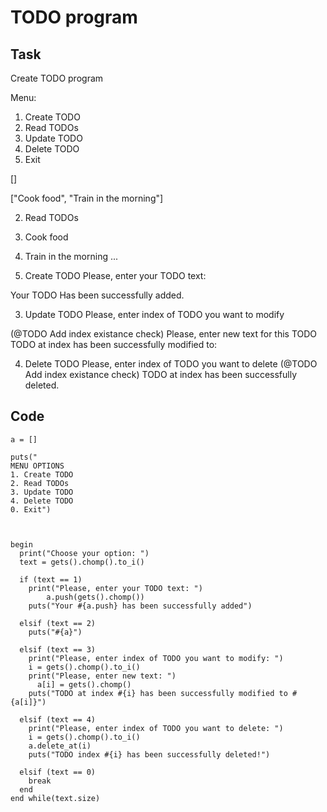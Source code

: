 # TODO program

## Task
Create TODO program

Menu:
1. Create TODO
2. Read TODOs
3. Update TODO
4. Delete TODO
0. Exit

[]

["Cook food", "Train in the morning"]

2. Read TODOs

0. Cook food
1. Train in the morning
...

1. Create TODO
Please, enter your TODO text:
<ENTERING OUR TEXT...>
Your TODO
<ENTERED TEXT...>
Has been successfully added.

3. Update TODO
Please, enter index of TODO you want to modify
<ENTERING OUR NUMBER...>
(@TODO Add index existance check)
Please, enter new text for this TODO
<ENTERING OUR NEW TEXT...>
TODO at index <INDEX> has been successfully modified to:
<NEW ENTERED TEXT...>

4. Delete TODO
Please, enter index of TODO you want to delete
(@TODO Add index existance check)
TODO at index <INDEX> has been successfully deleted.

## Code
```
a = []

puts("
MENU OPTIONS
1. Create TODO
2. Read TODOs
3. Update TODO
4. Delete TODO
0. Exit")



begin
  print("Choose your option: ")
  text = gets().chomp().to_i()

  if (text == 1)
    print("Please, enter your TODO text: ")
        a.push(gets().chomp())
    puts("Your #{a.push} has been successfully added")

  elsif (text == 2)
    puts("#{a}")

  elsif (text == 3)
    print("Please, enter index of TODO you want to modify: ")
    i = gets().chomp().to_i()
    print("Please, enter new text: ")
      a[i] = gets().chomp()
    puts("TODO at index #{i} has been successfully modified to #{a[i]}")

  elsif (text == 4)
    print("Please, enter index of TODO you want to delete: ")
    i = gets().chomp().to_i()
    a.delete_at(i)
    puts("TODO index #{i} has been successfully deleted!")

  elsif (text == 0)
    break
  end
end while(text.size)

```
